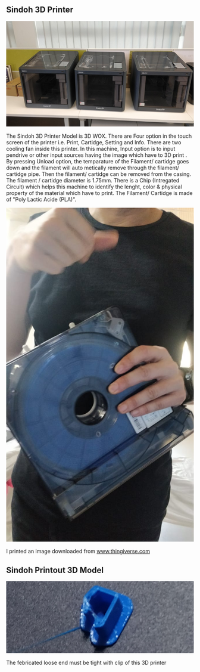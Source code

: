 ## Sindoh 3D Printer

![Sindoh 3D Printer](img/sindoh.jpeg "sindoh")

The Sindoh 3D Printer Model is 3D WOX.
There are Four option in the touch screen of the printer i.e. Print, Cartidge, Setting and Info.
There are two cooling fan inside this printer.
In this machine, Input option is to input pendrive or other input sources having the image which have to 3D print .
By pressing Unload option, the temparature of the Filament/ cartidge goes down and the filament will auto metically remove through the filament/ cartidge pipe.
Then the filament/ cartidge can be removed from the casing.
The filament / cartidge diameter is 1.75mm.
There is a Chip (Intregated Circuit) which helps this machine to identify the lenght, color & physical property of the material which have to print.
The Filament/ Cartidge is made of "Poly Lactic Acide (PLA)". 


![Sindoh 3D Printer's Cartidge](img/cartidgeinsidecase.jpeg "Sindoh 3D Printer's Cartidge")

I printed an image downloaded from www.thingiverse.com

## Sindoh Printout 3D Model

![Sindoh Printout 3D Model](img/sindohprintmodel.jpeg "Sindoh Printout 3D Model")

The febricated loose end must be tight with clip of this 3D printer